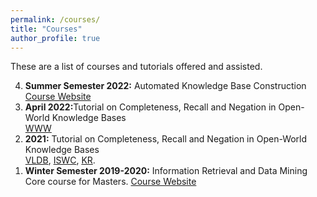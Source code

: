 ```yaml
---
permalink: /courses/
title: "Courses"
author_profile: true
---
```


These are a list of courses and tutorials offered and assisted.

<ol reversed class="small">
	<li><strong>Summer Semester 2022:</strong> Automated Knowledge Base Construction <br> <a href="https://www.mpi-inf.mpg.de/departments/databases-and-information-systems/teaching/ss2022/akbc">Course Website</a></li>
	<li>
		<strong>April 2022:</strong>Tutorial on Completeness, Recall and Negation in Open-World Knowledge Bases <br>
		<a href="https://www2022.thewebconf.org/tutorials/">WWW</a>
	</li>
	<li>
		<strong>2021:</strong> Tutorial on Completeness, Recall and Negation in Open-World Knowledge Bases <br>
		<a href="https://vldb.org/2021/?program-schedule-tutorials">VLDB</a>, <a href="https://iswc2021.semanticweb.org/tutorial-schedule">ISWC</a>, <a href="https://kr2021.kbsg.rwth-aachen.de/static/program/4/">KR</a>.
	</li>
	<li>
		<strong>Winter Semester 2019-2020:</strong> Information Retrieval and Data Mining <br>
		Core course for Masters. <a href="https://www.mpi-inf.mpg.de/departments/databases-and-information-systems/teaching/ws1920/irdm19">Course Website</a>
	</li>
</ol>
